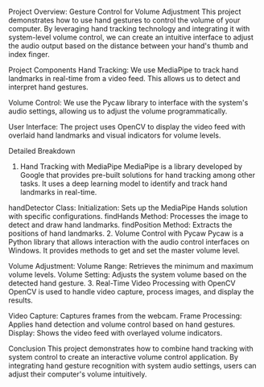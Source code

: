 Project Overview: Gesture Control for Volume Adjustment
This project demonstrates how to use hand gestures to control the volume of your computer. By leveraging hand tracking technology and integrating it with system-level volume control, we can create an intuitive interface to adjust the audio output based on the distance between your hand's thumb and index finger.

Project Components
Hand Tracking: We use MediaPipe to track hand landmarks in real-time from a video feed. This allows us to detect and interpret hand gestures.

Volume Control: We use the Pycaw library to interface with the system's audio settings, allowing us to adjust the volume programmatically.

User Interface: The project uses OpenCV to display the video feed with overlaid hand landmarks and visual indicators for volume levels.

Detailed Breakdown
1. Hand Tracking with MediaPipe
MediaPipe is a library developed by Google that provides pre-built solutions for hand tracking among other tasks. It uses a deep learning model to identify and track hand landmarks in real-time.

handDetector Class:
Initialization: Sets up the MediaPipe Hands solution with specific configurations.
findHands Method: Processes the image to detect and draw hand landmarks.
findPosition Method: Extracts the positions of hand landmarks.
2. Volume Control with Pycaw
Pycaw is a Python library that allows interaction with the audio control interfaces on Windows. It provides methods to get and set the master volume level.

Volume Adjustment:
Volume Range: Retrieves the minimum and maximum volume levels.
Volume Setting: Adjusts the system volume based on the detected hand gesture.
3. Real-Time Video Processing with OpenCV
OpenCV is used to handle video capture, process images, and display the results.

Video Capture: Captures frames from the webcam.
Frame Processing: Applies hand detection and volume control based on hand gestures.
Display: Shows the video feed with overlayed volume indicators.

Conclusion
This project demonstrates how to combine hand tracking with system control to create an interactive volume control application. By integrating hand gesture recognition with system audio settings, users can adjust their computer's volume intuitively.

